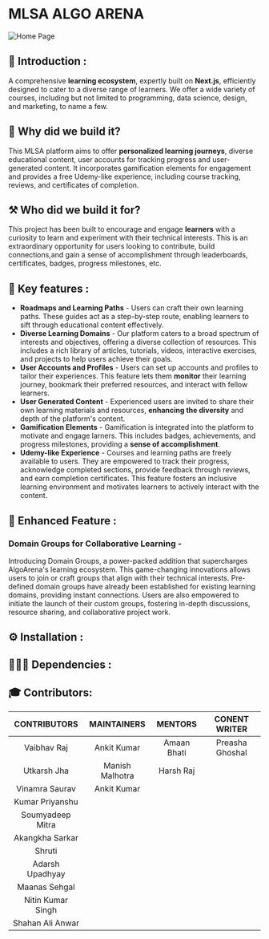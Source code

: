 # MLSA ALGO ARENA
![Home Page](https://github.com/VinamraSaurav/AlgoArena/assets/80186642/19fd8666-9dab-41a1-88a5-6b0d3741791b)
 
## 📢 Introduction : 

A comprehensive **learning ecosystem**, expertly built on **Next.js**, efficiently designed to cater to a diverse range of learners. We offer a wide variety of courses, including but not limited to programming, data science, design, and marketing, to name a few.

## 🔌 Why did we build it?

This MLSA platform aims to offer **personalized learning journeys**, diverse educational content, user accounts for tracking progress and user-generated content. It incorporates gamification elements for engagement and provides a free Udemy-like experience, including course tracking, reviews, and certificates of completion.

## ⚒️ Who did we build it for? 
This project has been built to encourage and engage **learners** with a curiosity to learn and experiment with their technical interests. This is an extraordinary opportunity for users looking to contribute, build connections,and gain a sense of accomplishment through leaderboards, certificates, badges, progress milestones, etc. 


## 📄 Key features :

+ **Roadmaps and Learning Paths** - Users can craft their own learning paths. These guides act as a step-by-step route, enabling learners to sift through educational content effectively.
+ **Diverse Learning Domains** - Our platform caters to a broad spectrum of interests and objectives, offering a diverse collection of resources. This includes a rich library of articles, tutorials, videos, interactive exercises, and projects to help users achieve their goals.
+ **User Accounts and Profiles** - Users can set up accounts and profiles to tailor their experiences. This feature lets them **monitor** their learning journey, bookmark their preferred resources, and interact with fellow learners.
+ **User Generated Content** - Experienced users are invited to share their own learning materials and resources, **enhancing the diversity** and depth of the platform's content.
+ **Gamification Elements** - Gamification is integrated into the platform to motivate and engage larners. This includes badges, achievements, and progress milestones, providing a **sense of accomplishment**.
+ **Udemy-like Experience** - Courses and learning paths are freely available to users. They are empowered to track their progress, acknowledge completed sections, provide feedback through reviews, and earn completion certificates. This feature fosters an inclusive learning environment and motivates learners to actively interact with the content.

## 🚀 Enhanced Feature :

### Domain Groups for Collaborative Learning -

Introducing Domain Groups, a power-packed addition that supercharges AlgoArena's learning ecosystem. This game-changing innovations allows users to join or craft groups that align with their technical interests. Pre-defined domain groups have already been established for existing learning domains, providing instant connections. Users are also empowered to initiate the launch of their custom groups, fostering in-depth discussions, resource sharing, and collaborative project work.

## ⚙️ Installation :

## 👩🏻‍💻 Dependencies : 

## 🎓 Contributors:

| CONTRIBUTORS | MAINTAINERS | MENTORS | CONENT WRITER |
| :----------: |  :-------:  | :-----: | :----------: |
| Vaibhav Raj | Ankit Kumar | Amaan Bhati | Preasha Ghoshal |
| Utkarsh Jha | Manish Malhotra | Harsh Raj | |
| Vinamra Saurav | Ankit Kumar | | |
| Kumar Priyanshu | | | |
| Soumyadeep Mitra | | | |
| Akangkha Sarkar | | | |
| Shruti | | | |
| Adarsh Upadhyay | | | |
| Maanas Sehgal | | | |
| Nitin Kumar Singh | | | |
|Shahan Ali Anwar | | | |
